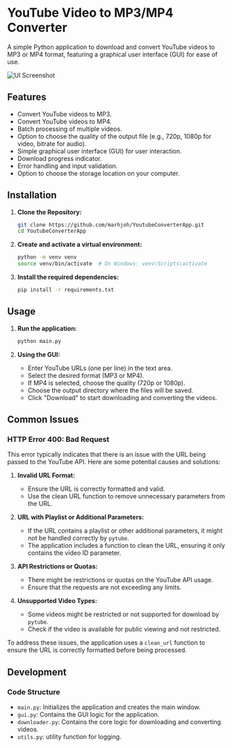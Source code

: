 # YouTube Video to MP3/MP4 Converter

A simple Python application to download and convert YouTube videos to MP3 or MP4 format, featuring a graphical user interface (GUI) for ease of use.

![UI Screenshot](https://github.com/marhjoh/YoutubeConverterApp/assets/94908112/dae39a64-1710-482b-9048-c9dccad07503)

## Features

- Convert YouTube videos to MP3.
- Convert YouTube videos to MP4.
- Batch processing of multiple videos.
- Option to choose the quality of the output file (e.g., 720p, 1080p for video, bitrate for audio).
- Simple graphical user interface (GUI) for user interaction.
- Download progress indicator.
- Error handling and input validation.
- Option to choose the storage location on your computer.

## Installation

1. **Clone the Repository:**

    ```sh
    git clone https://github.com/marhjoh/YoutubeConverterApp.git
    cd YoutubeConverterApp
    ```

2. **Create and activate a virtual environment:**

    ```sh
    python -m venv venv
    source venv/bin/activate  # On Windows: venv\Scripts\activate
    ```

3. **Install the required dependencies:**

    ```sh
    pip install -r requirements.txt
    ```

## Usage

1. **Run the application:**

    ```sh
    python main.py
    ```

2. **Using the GUI:**
    - Enter YouTube URLs (one per line) in the text area.
    - Select the desired format (MP3 or MP4).
    - If MP4 is selected, choose the quality (720p or 1080p).
    - Choose the output directory where the files will be saved.
    - Click "Download" to start downloading and converting the videos.

## Common Issues

### HTTP Error 400: Bad Request

This error typically indicates that there is an issue with the URL being passed to the YouTube API. Here are some potential causes and solutions:

1. **Invalid URL Format:**
    - Ensure the URL is correctly formatted and valid.
    - Use the clean URL function to remove unnecessary parameters from the URL.

2. **URL with Playlist or Additional Parameters:**
    - If the URL contains a playlist or other additional parameters, it might not be handled correctly by `pytube`.
    - The application includes a function to clean the URL, ensuring it only contains the video ID parameter.

3. **API Restrictions or Quotas:**
    - There might be restrictions or quotas on the YouTube API usage.
    - Ensure that the requests are not exceeding any limits.

4. **Unsupported Video Types:**
    - Some videos might be restricted or not supported for download by `pytube`.
    - Check if the video is available for public viewing and not restricted.

To address these issues, the application uses a `clean_url` function to ensure the URL is correctly formatted before being processed.

## Development

### Code Structure

- `main.py`: Initializes the application and creates the main window.
- `gui.py`: Contains the GUI logic for the application.
- `downloader.py`: Contains the core logic for downloading and converting videos.
- `utils.py`: utility function for logging.
